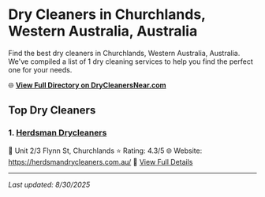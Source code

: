 # Dry Cleaners in Churchlands, Western Australia, Australia

Find the best dry cleaners in Churchlands, Western Australia, Australia. We've compiled a list of 1 dry cleaning services to help you find the perfect one for your needs.

🌐 **[View Full Directory on DryCleanersNear.com](https://drycleanersnear.com/city/Australia/Western%20Australia/Churchlands)**

## Top Dry Cleaners

### 1. [Herdsman Drycleaners](https://drycleanersnear.com/dryCleaner/68ad167b1d9ee695c92530d7/herdsman-drycleaners)
📍 Unit 2/3 Flynn St, Churchlands
⭐ Rating: 4.3/5
🌐 Website: https://herdsmandrycleaners.com.au/
🔗 [View Full Details](https://drycleanersnear.com/dryCleaner/68ad167b1d9ee695c92530d7/herdsman-drycleaners)


---

*Last updated: 8/30/2025*
